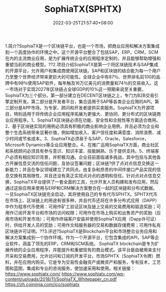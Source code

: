 ﻿---
weight: 
title: "SophiaTX(SPHTX)"
description: "SophiaTX是一个区块链平台，也是一个市场，把商业应用和解决方案集成到一个高度协作的环境之中"
date: 2022-03-25T21:57:40+08:00
lastmod: 2022-03-25T16:45:40+08:00
draft: false
authors: ["Metabd"]
featuredImage: "sophiatxsphtx.webp"
link: ""
tags: ["数字代币","SophiaTX(SPHTX)"]
categories: ["navigation"]
navigation: ["数字代币"]
lightgallery: true
toc: true
pinned: false
recommend: false
recommend1: false
---
1.简介?SophiaTX是一个区块链平台，也是一个市场，把商业应用和解决方案集成到一个高度协作的环境之中。这个开源平台整合了包括SAP，ERP，CRM，SCM在内的主流商业应用，是为扩展传统企业的应用程序定制的，并且能够帮助增强和重塑当前的商业模型。??2.项目介绍SophiaTX是第一个将区块链技术与SAP集成的开源平台，允许用户和集成商使用区块链。SAP和区块链的结合能为每一个用户乃至整个世界经济带来更巨大的可能性。全球企业中有87％、世界排名前100的品牌中有98％使用SAP软件，每年触及16万亿美元的消费量和74％的交易收入。这一市场对于实现2027年区块链占全球GDP的10%这一预期来说至关重要。SophiaTX为三个部分。第一部分建立在DECENT区块链之上，专门为B2B交易引擎定制开发。第二部分是开发者平台，集合适用于SAP等各类企业应用的API。第三部分是APP市场，为专家、顾问和开发者提供买卖服务。SophiaTX为开源项目，特别适用于将传统企业应用程序拓展为更强大、更协同、更分布式的区块链商业应用程序。1、SophiaTX区块链必须在功能、安全性和合规性等方面适合商用。2、基于区块链实现的用例必须具有积极的商业影响企业用例，并且必须为企业和整个生态系统带来显著价值，例如增加收入、客户信任度和满意度、消除浪费、减少时间或节省成本。3、SophiaTX必须易于与SAP，Oracle，Salesforce，Microsoft Dynamics等企业应用整合。4、在推广运用SophiaTX方面，商业社区和系统顾问必须具有参与意识、知识丰富、技能娴熟、乐于提供支持。5、终端客户必须有相应知识背景，并积极沟通。企业目前面临诸多挑战，其中包括与其他各方开展信息交流的信任问题，及协议签署问题；区块链?供了点对点信息交换这一新能力；并且在争议领域建立了共同点。由复杂和昂贵的中间件接口产品实现的信息交换有其局限性，并且还没有真正实现点对点的透明和信任。针对点对点信息交换，SophiaTX平台提供了一套全面的工具，允许开发人员构建和发布应用，然后通过这些应用来使用与ERP和CRM解决方案整合在一起的区块链和分布式数据。一旦SophiaTX区块链完全启动，其将使用自己的专有代币SPHTX。SPHTX代币在市场上、区块链上的用途有很多种，并且代币还将在许多分布式应用（DAPP）中作为程序代币使用：可用作矿工验证区块及链上交易的交易费用和锻造奖励；可用作订阅开发平台和市场的访问权限；可用作在市场上购买和出售资产的奖励（应用市场和开发市场）；可用作终端客户安装并使用SophiaTX应用（Dapp许可证）时，供给开发人员的奖励；可用作文档服务器的交易和数据存储费用；可用作私有区块链许可证明。??3.评述?SophiaTX是Blockchain平台和市场整合业务应用和解决方案集成到一个协作环境。作为一个开源平台，它包含集成的API，SAP等企业软件，涵盖了领先的ERP，CRM和SCM系统。 SophiaTX blockchain是专为扩展传统的企业应用程序，并能提升和重塑现有的商业模式。该平台是由被用来支付开采和交易费用，允许访问和订阅的开发平台，市场SPHTX（SophiaTX令牌）燃料，并在应用内购买。它是专为交易性金融资产或微资产和服务，专有技术，工艺图和蓝图，集成和专业的咨询服务，使加速采用和使用。相关链接：
https://www.sophiatx.com/
https://www.sophiatx.com/wp-content/uploads/2018/11/SophiaTX_Whitepaper_cn.pdf
https://zh.coinjinja.com/ico/sophiatx
